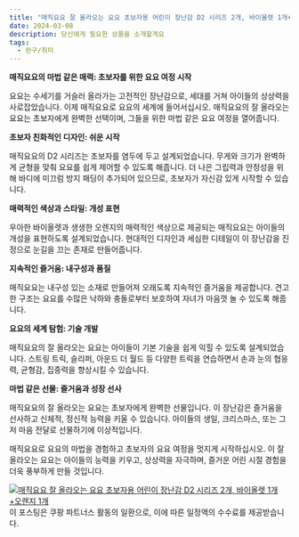 ```yaml
---
title: "매직요요 잘 올라오는 요요 초보자용 어린이 장난감 D2 시리즈 2개, 바이올렛 1개+오렌지 1개 구매 하기"
date: 2024-03-08
description: 당신에게 필요한 상품을 소개할게요
tags:
  - 완구/취미
---
```

**매직요요의 마법 같은 매력: 초보자를 위한 요요 여정 시작**

요요는 수세기를 거슬러 올라가는 고전적인 장난감으로, 세대를 거쳐 아이들의 상상력을 사로잡았습니다. 이제 매직요요로 요요의 세계에 들어서십시오. 매직요요의 잘 올라오는 요요는 초보자에게 완벽한 선택이며, 그들을 위한 마법 같은 요요 여정을 열어줍니다.

**초보자 친화적인 디자인: 쉬운 시작**

매직요요의 D2 시리즈는 초보자를 염두에 두고 설계되었습니다. 무게와 크기가 완벽하게 균형을 맞춰 요요를 쉽게 제어할 수 있도록 해줍니다. 더 나은 그립력과 안정성을 위해 바디에 미끄럼 방지 패딩이 추가되어 있으므로, 초보자가 자신감 있게 시작할 수 있습니다.

**매력적인 색상과 스타일: 개성 표현**

우아한 바이올렛과 생생한 오렌지의 매력적인 색상으로 제공되는 매직요요는 아이들의 개성을 표현하도록 설계되었습니다. 현대적인 디자인과 세심한 디테일이 이 장난감을 진정으로 눈길을 끄는 존재로 만들어줍니다.

**지속적인 즐거움: 내구성과 품질**

매직요요는 내구성 있는 소재로 만들어져 오래도록 지속적인 즐거움을 제공합니다. 견고한 구조는 요요를 수많은 낙하와 충돌로부터 보호하여 자녀가 마음껏 놀 수 있도록 해줍니다.

**요요의 세계 탐험: 기술 개발**

매직요요의 잘 올라오는 요요는 아이들이 기본 기술을 쉽게 익힐 수 있도록 설계되었습니다. 스트링 트릭, 슬리퍼, 아운드 더 월드 등 다양한 트릭을 연습하면서 손과 눈의 협응력, 균형감, 집중력을 향상시킬 수 있습니다.

**마법 같은 선물: 즐거움과 성장 선사**

매직요요의 잘 올라오는 요요는 초보자에게 완벽한 선물입니다. 이 장난감은 즐거움을 선사하고 신체적, 정신적 능력을 키울 수 있습니다. 아이들의 생일, 크리스마스, 또는 그저 마음 전달로 선물하기에 이상적입니다.

매직요요로 요요의 마법을 경험하고 초보자의 요요 여정을 멋지게 시작하십시오. 이 잘 올라오는 요요는 아이들의 능력을 키우고, 상상력을 자극하며, 즐거운 어린 시절 경험을 더욱 풍부하게 만들 것입니다.


[![매직요요 잘 올라오는 요요 초보자용 어린이 장난감 D2 시리즈 2개, 바이올렛 1개+오렌지 1개](https://i.imgur.com/81F7uro.png#center)](https://link.coupang.com/re/AFFSDP?lptag=AF5033054&pageKey=6365962295&itemId=13461106130&vendorItemId=80715486971&traceid=V0-153-c473d223f331dca5&clickBeacon=tOReGbmeym0VUbD0tF928mkPOfQ7hz3HmUkPDAoqsObGg75JlarTQyPHWMh0ZznL0gmNp1HgIOtY0_1BwO9SdHsL8gh9Lh_augjE5AEmbSjjG3P6xnZjyBd1E8yWt7VTPJCEc05kPQ6dQhhxTNrxdfA9y2KSGHCNM6NsmfsJXvnWJ5-Kb0yLL5MocFY6WZWTrgM66uN0Vxe2TXb-ItbB6hmRQntyyNrqeIdFrxaGhHUgVGE9RSi9wLe2MLwJMWjoJdHAMZ2QfaAPS_IhBDGw5CcahqiZusnAq2N7gwjX9MJ6TXa1OpX1lbrJCdft3H2ez3ImKFJU6CQ75rXE9wOn0hkINisF0lBblr6dugP03hTOEPEj0-3B27UXpUq38bbmQUL5RcMG7hr6f731JkKg01NQTU6u82vahRreJ4xdxYeETJPWF7sL-B0ZEFqdhdAMboP-56XILCL32Fr88akdhbYLNM_AtNr00HkDnLeKze38PBQ8D1BzkzVRJxb26h5HHJ_JNzOpQBjU8H7aGqKiw1hS4pHN9llLAxflhpsJKnryDXHpPrWr0WNGe-NGePHk-T4TlFxUb4MbimjhN0-Hd6J6iRFU1ZGNZOr6h003E27Zb6_yn3NfkOhmG4F3p21ffJgg_oqzCVaHMUIcbH5jz9ezsvxPfRISyNWLcWg8-tpeW43W_IBfF7HngMez8sSfJaMS6mUdD8M7ew_92_cx-I-rd5l6MMwgPudsbC0Hzqi6FpITKCG0fISJwKfDk-xkb_3gMQLxV5GMWUeyHLhawkfwljnPYpzWnsClPsa4zv1TObHRUEr-F5UVKpvt_n_Pr3rSoa6os4s0z8Cf7q9KhVQ5VdyGx1VoeUnxrQMtXRNpQMPlNoSlkDyGSvKXM0bWEMbBUPzKJnex6InmMf0w4pNrf63KciNRn2eTw8x0fmIX3-vaH4SRyzd4Iz2xgspOUO6aU5l0cIItNQ%3D%3D&requestid=20240308224247859167992031&token=31850C%7CMIXED)
이 포스팅은 쿠팡 파트너스 활동의 일환으로, 이에 따른 일정액의 수수료를 제공받습니다.


